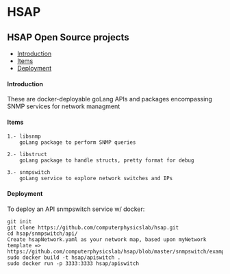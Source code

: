 HSAP
====

HSAP Open Source projects
-------------------------

- [Introduction](#introduction)
- [Items](#items)
- [Deployment](#deployment)


#### Introduction

These are docker-deployable goLang APIs and packages encompassing SNMP services for network managment


#### Items

```text
1.- libsnmp
	goLang package to perform SNMP queries

2.- libstruct
	goLang package to handle structs, pretty format for debug

3.- snmpswitch
	goLang service to explore network switches and IPs
```


#### Deployment

To deploy an API snmpswitch service w/ docker:

```text
git init
git clone https://github.com/computerphysicslab/hsap.git
cd hsap/snmpswitch/api/
Create hsapNetwork.yaml as your network map, based upon myNetwork template => https://github.com/computerphysicslab/hsap/blob/master/snmpswitch/example/myNetwork.yaml
sudo docker build -t hsap/apiswitch .
sudo docker run -p 3333:3333 hsap/apiswitch
```
